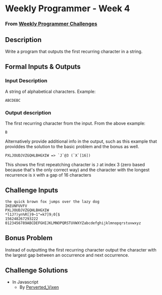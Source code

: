 # Weekly Programmer - Week 4
### From [Weekly Programmer Challenges](/weekly_programmer)

## Description
Write a program that outputs the first recurring character in a string.

## Formal Inputs & Outputs
### Input Description
A string of alphabetical characters. Example:

```
ABCDEBC
```

### Output description
The first recurring character from the input. From the above example:
```
B
```

Alternatively provide additional info in the output, such as this example that providdes the solution to the basic problem and the bonus as well.
```
PXLJOUDJVZGQHLBHGXIW => `J`@3 (`X`[16])
```
This shows the first repeatching character is `J` at index 3 (zero based because that's the only correct way) and the character with the longest recurrence is `X` with a gap of 16 characters

## Challenge Inputs

```
the quick brown fox jumps over the lazy dog
IKEUNFUVFV
PXLJOUDJVZGQHLBHGXIW
*l1J?)yn%R[}9~1"=k7]9;0[$
156248267293222
0123456789ABCDEFGHIJKLMNOPQRSTUVWXYZabcdefghijklmnopqrstuvwxyz
```

## Bonus Problem
Instead of outputting the first recurring character output the character
with the largest gap between an occurrence and next occurrence.

## Challenge Solutions

* In Javascript
    * By [Perverted_Vixen](Perverted_Vixen)

